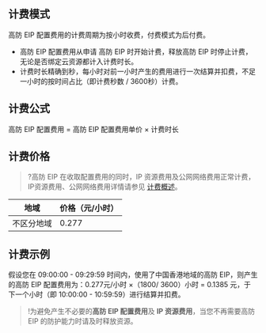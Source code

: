 ## 计费模式
高防 EIP 配置费用的计费周期为按小时收费，付费模式为后付费。
- 高防 EIP 配置费用从申请 高防 EIP 时开始计费，释放高防 EIP 时停止计费，无论是否绑定云资源都计入计费时长。
- 计费时长精确到秒，每小时对前一小时产生的费用进行一次结算并扣费，不足一小时的按时间占比（即计费秒数 / 3600秒）计费。

## 计费公式
高防 EIP 配置费用 = 高防 EIP 配置费用单价 × 计费时长

## 计费价格
>?高防 EIP 在收取配置费用的同时，IP 资源费用及公网网络费用正常计费，IP资源费用、公网网络费用详情请参见 [计费概述](https://cloud.tencent.com/document/product/1199/41692)。
>

| 地域 | 价格（元/小时） | 
|---------|---------|
| 不区分地域 | 0.277 |

## 计费示例
假设您在 09:00:00 - 09:29:59 时间内，使用了中国香港地域的高防 EIP，则产生的高防 EIP 配置费用为：0.277元/小时 ×（1800/ 3600）小时 = 0.1385 元，于下一个小时（即 10:00:00 - 10:59:59）进行结算并扣费。
>!为避免产生不必要的**高防 EIP 配置费用**及 **IP 资源费用**，当您不再需要高防 EIP 的防护能力时请及时释放资源。

